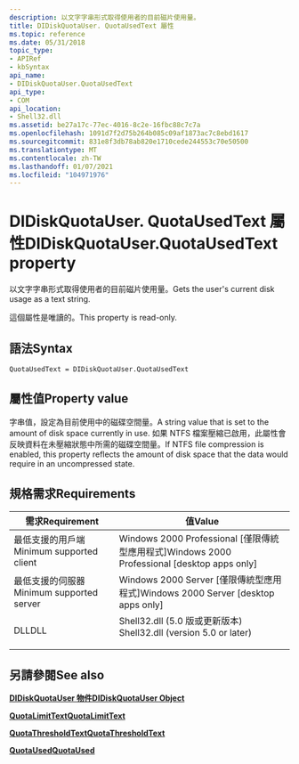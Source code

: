 ```yaml
---
description: 以文字字串形式取得使用者的目前磁片使用量。
title: DIDiskQuotaUser. QuotaUsedText 屬性
ms.topic: reference
ms.date: 05/31/2018
topic_type:
- APIRef
- kbSyntax
api_name:
- DIDiskQuotaUser.QuotaUsedText
api_type:
- COM
api_location:
- Shell32.dll
ms.assetid: be27a17c-77ec-4016-8c2e-16fbc88c7c7a
ms.openlocfilehash: 1091d7f2d75b264b085c09af1873ac7c8ebd1617
ms.sourcegitcommit: 831e8f3db78ab820e1710cede244553c70e50500
ms.translationtype: MT
ms.contentlocale: zh-TW
ms.lasthandoff: 01/07/2021
ms.locfileid: "104971976"
---
```

# <a name="didiskquotauserquotausedtext-property"></a><span data-ttu-id="15749-103">DIDiskQuotaUser. QuotaUsedText 屬性</span><span class="sxs-lookup"><span data-stu-id="15749-103">DIDiskQuotaUser.QuotaUsedText property</span></span>

<span data-ttu-id="15749-104">以文字字串形式取得使用者的目前磁片使用量。</span><span class="sxs-lookup"><span data-stu-id="15749-104">Gets the user's current disk usage as a text string.</span></span>

<span data-ttu-id="15749-105">這個屬性是唯讀的。</span><span class="sxs-lookup"><span data-stu-id="15749-105">This property is read-only.</span></span>

## <a name="syntax"></a><span data-ttu-id="15749-106">語法</span><span class="sxs-lookup"><span data-stu-id="15749-106">Syntax</span></span>


```JScript
QuotaUsedText = DIDiskQuotaUser.QuotaUsedText
```



## <a name="property-value"></a><span data-ttu-id="15749-107">屬性值</span><span class="sxs-lookup"><span data-stu-id="15749-107">Property value</span></span>

<span data-ttu-id="15749-108">字串值，設定為目前使用中的磁碟空間量。</span><span class="sxs-lookup"><span data-stu-id="15749-108">A string value that is set to the amount of disk space currently in use.</span></span> <span data-ttu-id="15749-109">如果 NTFS 檔案壓縮已啟用，此屬性會反映資料在未壓縮狀態中所需的磁碟空間量。</span><span class="sxs-lookup"><span data-stu-id="15749-109">If NTFS file compression is enabled, this property reflects the amount of disk space that the data would require in an uncompressed state.</span></span>

## <a name="requirements"></a><span data-ttu-id="15749-110">規格需求</span><span class="sxs-lookup"><span data-stu-id="15749-110">Requirements</span></span>



| <span data-ttu-id="15749-111">需求</span><span class="sxs-lookup"><span data-stu-id="15749-111">Requirement</span></span> | <span data-ttu-id="15749-112">值</span><span class="sxs-lookup"><span data-stu-id="15749-112">Value</span></span> |
|-------------------------------------|---------------------------------------------------------------------------------------------------------------|
| <span data-ttu-id="15749-113">最低支援的用戶端</span><span class="sxs-lookup"><span data-stu-id="15749-113">Minimum supported client</span></span><br/> | <span data-ttu-id="15749-114">Windows 2000 Professional \[僅限傳統型應用程式\]</span><span class="sxs-lookup"><span data-stu-id="15749-114">Windows 2000 Professional \[desktop apps only\]</span></span><br/>                                                    |
| <span data-ttu-id="15749-115">最低支援的伺服器</span><span class="sxs-lookup"><span data-stu-id="15749-115">Minimum supported server</span></span><br/> | <span data-ttu-id="15749-116">Windows 2000 Server \[僅限傳統型應用程式\]</span><span class="sxs-lookup"><span data-stu-id="15749-116">Windows 2000 Server \[desktop apps only\]</span></span><br/>                                                          |
| <span data-ttu-id="15749-117">DLL</span><span class="sxs-lookup"><span data-stu-id="15749-117">DLL</span></span><br/>                      | <dl> <span data-ttu-id="15749-118"><dt>Shell32.dll (5.0 版或更新版本) </dt></span><span class="sxs-lookup"><span data-stu-id="15749-118"><dt>Shell32.dll (version 5.0 or later)</dt></span></span> </dl> |



## <a name="see-also"></a><span data-ttu-id="15749-119">另請參閱</span><span class="sxs-lookup"><span data-stu-id="15749-119">See also</span></span>

<dl> <dt>

[<span data-ttu-id="15749-120">**DIDiskQuotaUser 物件**</span><span class="sxs-lookup"><span data-stu-id="15749-120">**DIDiskQuotaUser Object**</span></span>](didiskquotauser-object.md)
</dt> <dt>

[<span data-ttu-id="15749-121">**QuotaLimitText**</span><span class="sxs-lookup"><span data-stu-id="15749-121">**QuotaLimitText**</span></span>](didiskquotauser-quotalimittext.md)
</dt> <dt>

[<span data-ttu-id="15749-122">**QuotaThresholdText**</span><span class="sxs-lookup"><span data-stu-id="15749-122">**QuotaThresholdText**</span></span>](didiskquotauser-quotathresholdtext.md)
</dt> <dt>

[<span data-ttu-id="15749-123">**QuotaUsed**</span><span class="sxs-lookup"><span data-stu-id="15749-123">**QuotaUsed**</span></span>](didiskquotauser-quotaused.md)
</dt> </dl>

 

 




